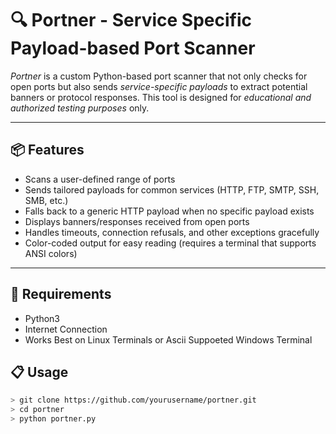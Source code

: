 # 🔍 Portner - Service Specific Payload-based Port Scanner

*Portner* is a custom Python-based port scanner that not only checks for open ports but also sends *service-specific payloads* to extract potential banners or protocol responses. This tool is designed for *educational and authorized testing purposes* only.

---

## 📦 Features

-  Scans a user-defined range of ports
-  Sends tailored payloads for common services (HTTP, FTP, SMTP, SSH, SMB, etc.)
-  Falls back to a generic HTTP payload when no specific payload exists
-  Displays banners/responses received from open ports
-  Handles timeouts, connection refusals, and other exceptions gracefully
-  Color-coded output for easy reading (requires a terminal that supports ANSI colors)

---

## 🧾 Requirements

- Python3
- Internet Connection
- Works Best on Linux Terminals or Ascii Suppoeted Windows Terminal

## 📋 Usage

   ```bash
   > git clone https://github.com/yourusername/portner.git
   > cd portner
   > python portner.py
   
